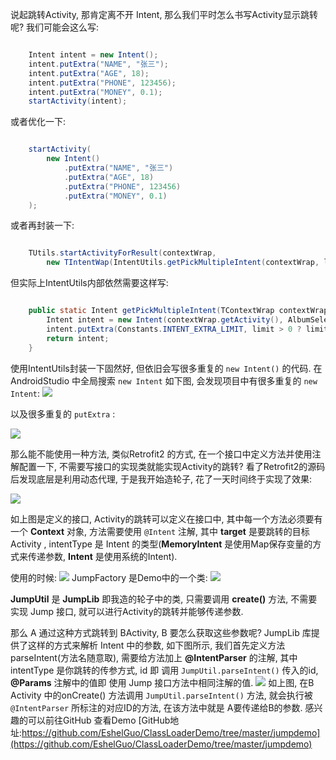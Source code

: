 说起跳转Activity, 那肯定离不开 Intent, 那么我们平时怎么书写Activity显示跳转呢?
我们可能会这么写:

```java

    Intent intent = new Intent();
    intent.putExtra("NAME", "张三");
    intent.putExtra("AGE", 18);
    intent.putExtra("PHONE", 123456);
    intent.putExtra("MONEY", 0.1);
    startActivity(intent);

```

或者优化一下:

```java

	startActivity(
		new Intent()
            .putExtra("NAME", "张三")
            .putExtra("AGE", 18)
            .putExtra("PHONE", 123456)
            .putExtra("MONEY", 0.1)
	);

```

或者再封装一下:

```java

	TUtils.startActivityForResult(contextWrap,
        new TIntentWap(IntentUtils.getPickMultipleIntent(contextWrap, limit), TConstant.RC_PICK_MULTIPLE));

```
但实际上IntentUtils内部依然需要这样写:

```java

    public static Intent getPickMultipleIntent(TContextWrap contextWrap, int limit) {
        Intent intent = new Intent(contextWrap.getActivity(), AlbumSelectActivity.class);
        intent.putExtra(Constants.INTENT_EXTRA_LIMIT, limit > 0 ? limit : 1);
        return intent;
    }

```

使用IntentUtils封装一下固然好, 但依旧会写很多重复的 `new Intent()` 的代码. 在 AndroidStudio 中全局搜索 `new Intent` 如下图, 会发现项目中有很多重复的 `new Intent`:
![](https://i.imgur.com/JZmuNBm.png)

以及很多重复的 `putExtra` :

![](https://i.imgur.com/J5S991D.png)

那么能不能使用一种方法, 类似Retrofit2 的方式, 在一个接口中定义方法并使用注解配置一下, 不需要写接口的实现类就能实现Activity的跳转? 看了Retrofit2的源码后发现底层是利用动态代理, 于是我开始造轮子, 花了一天时间终于实现了效果:

![](https://i.imgur.com/LQzqIxo.png)

如上图是定义的接口, Activity的跳转可以定义在接口中, 其中每一个方法必须要有一个 **Context** 对象, 方法需要使用 `@Intent` 注解, 其中 **target** 是要跳转的目标 Activity , intentType 是 Intent 的类型(**MemoryIntent** 是使用Map保存变量的方式来传递参数, **Intent** 是使用系统的Intent).

使用的时候:
![](https://i.imgur.com/WzTP1ur.png)
JumpFactory 是Demo中的一个类: 
![](https://i.imgur.com/n0z5ALD.png)

**JumpUtil** 是 **JumpLib** 即我造的轮子中的类, 只需要调用 **create()** 方法, 不需要实现 Jump 接口, 就可以进行Activity的跳转并能够传递参数.

那么 A 通过这种方式跳转到 BActivity, B 要怎么获取这些参数呢? JumpLib 库提供了这样的方式来解析 Intent 中的参数, 如下图所示, 我们首先定义方法 parseIntent(方法名随意取), 需要给方法加上 **@IntentParser** 的注解, 其中 intentType 是你跳转的传参方式, id 即 调用 `JumpUtil.parseIntent()`  传入的id, **@Params** 注解中的值即 使用 Jump 接口方法中相同注解的值.
![](https://i.imgur.com/ZRFXX3R.png)
如上图, 在B Activity 中的onCreate() 方法调用 `JumpUtil.parseIntent()` 方法, 就会执行被`@IntentParser` 所标注的对应ID的方法, 在该方法中就是 A要传递给B的参数. 感兴趣的可以前往GitHub 查看Demo [GitHub地址:https://github.com/EshelGuo/ClassLoaderDemo/tree/master/jumpdemo](https://github.com/EshelGuo/ClassLoaderDemo/tree/master/jumpdemo)